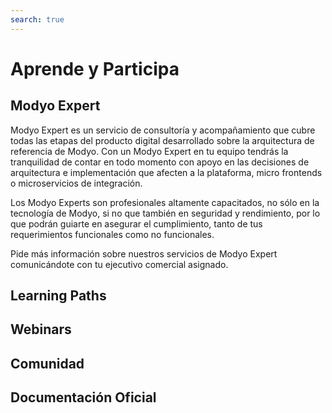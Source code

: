 ```yaml
---
search: true
---
```


# Aprende y Participa

## Modyo Expert

Modyo Expert es un servicio de consultoría y acompañamiento que cubre todas las etapas del producto digital desarrollado
sobre la arquitectura de referencia de Modyo. Con un Modyo Expert en tu equipo tendrás la tranquilidad de contar en todo
momento con apoyo en las decisiones de arquitectura e implementación que afecten a la plataforma, micro frontends o
microservicios de integración.

Los Modyo Experts son profesionales altamente capacitados, no sólo en la tecnología de Modyo, si no que también en
seguridad y rendimiento, por lo que podrán guiarte en asegurar el cumplimiento, tanto de tus requerimientos funcionales
como no funcionales.

Pide más información sobre nuestros servicios de Modyo Expert comunicándote con tu ejecutivo comercial asignado.

## Learning Paths

## Webinars

## Comunidad

## Documentación Oficial
